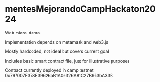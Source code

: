 # mentesMejorandoCampHackaton2024

Web micro-demo

Implementation depends on metamask and web3.js

Mostly hardcoded, not ideal but covers current goal

Includes basic smart contract file, just for illustrative purposes

Contract currently deployed in camp testnet 0x797007F378E39626aB1A0e326A81C27B953bA33B
